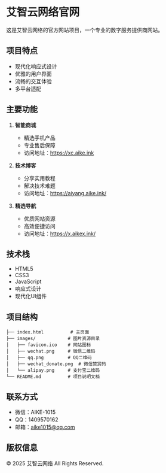 # 艾智云网络官网

这是艾智云网络的官方网站项目，一个专业的数字服务提供商网站。

## 项目特点

- 现代化响应式设计
- 优雅的用户界面
- 流畅的交互体验
- 多平台适配

## 主要功能

1. **智能商城**
   - 精选手机产品
   - 专业售后保障
   - 访问地址：https://xc.aike.ink

2. **技术博客**
   - 分享实用教程
   - 解决技术难题
   - 访问地址：https://aiyang.aike.ink/

3. **精选导航**
   - 优质网站资源
   - 高效便捷访问
   - 访问地址：https://x.aikex.ink/

## 技术栈

- HTML5
- CSS3
- JavaScript
- 响应式设计
- 现代化UI组件

## 项目结构

```
├── index.html          # 主页面
├── images/            # 图片资源目录
│   ├── favicon.ico    # 网站图标
│   ├── wechat.png     # 微信二维码
│   ├── qq.png         # QQ二维码
│   ├── wechat_donate.png  # 微信赞赏码
│   └── alipay.png     # 支付宝二维码
└── README.md          # 项目说明文档
```

## 联系方式

- 微信：AIKE-1015
- QQ：1409570162
- 邮箱：aike1015@qq.com

## 版权信息

© 2025 艾智云网络 All Rights Reserved. 